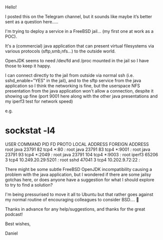 Hello!

I posted this on the Telegram channel, but it sounds like maybe it’s better sent as a question here…..

I'm trying to deploy a service in a FreeBSD jail... (my first one at work as a POC).

It's a (commercial) java application that can present virtual filesystems via various protocols (sftp,smb,nfs...) to the outside world.

OpenJDK seems to need /dev/fd and /proc mounted in the jail so I have those to keep it happy.

I can connect directly to the jail from outside via normal ssh (i.e. sshd_enable="YES" in the jail), and to the sftp service from the java application so I think the networking is fine, but the userspace NFS presentation from the java application won't allow a connection, despite it showing up fine (port 9001 here along with the other java presentations and my iperf3 test for network speed)

e.g.
# sockstat -l4
USER     COMMAND    PID   FD  PROTO  LOCAL ADDRESS         FOREIGN ADDRESS      
root     java       23791 82  tcp4   *:80                  *:*
root     java       23791 83  tcp4   *:9001                *:*
root     java       23791 93  tcp4   *:2049                *:*
root     java       23791 104 tcp4   *:9003                *:*
root     iperf3     65206 3   tcp4   10.249.20.29:5201     *:*
root     sshd       47041 3   tcp4   10.202.9.72:22        *:*

There might be some subtle FreeBSD OpenJDK incompatibility causing a problem with the java application, but I wondered if there are some jailsy gotchas here, or does anyone have a suggestion for what I should explore to try to find a solution?

I'm being pressurised to move it all to Ubuntu but that rather goes against my normal routine of encouraging colleagues to consider BSD.... 🙂

Thanks in advance for any help/suggestions, and thanks for the great podcast!

Best wishes,

Daniel
